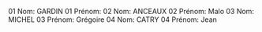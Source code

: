 ﻿﻿01 Nom: GARDIN
01 Prénom:
02 Nom: ANCEAUX
02 Prénom: Malo
03 Nom: MICHEL
03 Prénom: Grégoire
04 Nom: CATRY
04 Prénom: Jean